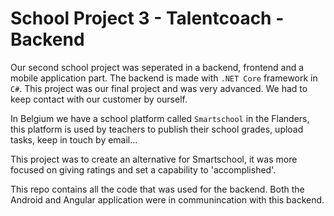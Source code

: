 # School Project 3 - Talentcoach - Backend

Our second school project was seperated in a backend, frontend and a mobile application part. The backend is made with `.NET Core` framework in `C#`.
This project was our final project and was very advanced. We had to keep contact with our customer by ourself.

In Belgium we have a school platform called `Smartschool` in the Flanders, this platform is used by teachers to publish their school grades, upload tasks, keep in touch by email...

This project was to create an alternative for Smartschool, it was more focused on giving ratings and set a capability to 'accomplished'.

This repo contains all the code that was used for the backend. Both the Android and Angular application were in communincation with this backend.
